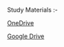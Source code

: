 Study Materials :-

[OneDrive](https://uemeduin-my.sharepoint.com/:f:/g/personal/sagnik_chatterjee2021_uem_edu_in/Ej8LVPHDmfdGgyJcggkjyn8B_dx11VWvzNe-wTxtCwOhQQ?e=U74QMm)

[Google Drive](https://drive.google.com/drive/folders/1-58GgIjo35-FKzwG-R12PtLw7uFSbE_q)
